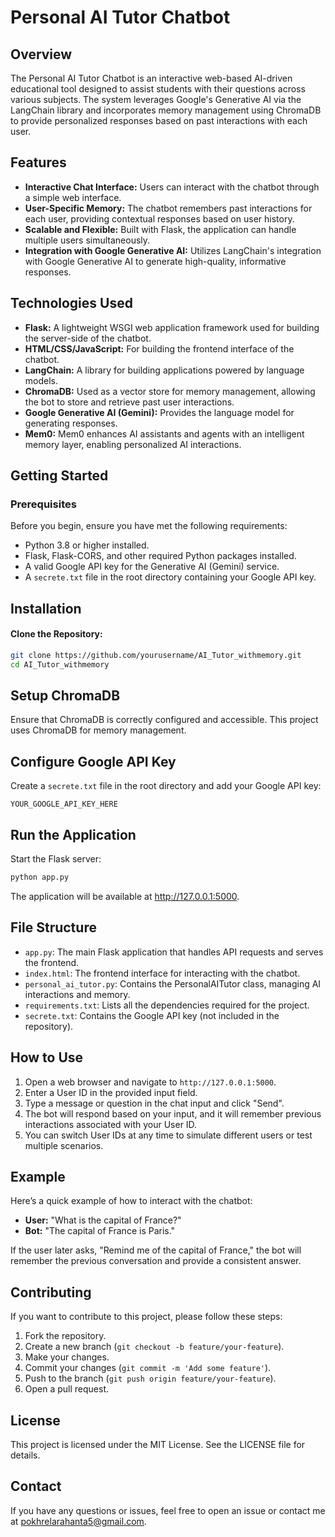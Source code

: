 # Personal AI Tutor Chatbot

## Overview
The Personal AI Tutor Chatbot is an interactive web-based AI-driven educational tool designed to assist students with their questions across various subjects. The system leverages Google's Generative AI via the LangChain library and incorporates memory management using ChromaDB to provide personalized responses based on past interactions with each user.

## Features
- **Interactive Chat Interface:** Users can interact with the chatbot through a simple web interface.
- **User-Specific Memory:** The chatbot remembers past interactions for each user, providing contextual responses based on user history.
- **Scalable and Flexible:** Built with Flask, the application can handle multiple users simultaneously.
- **Integration with Google Generative AI:** Utilizes LangChain's integration with Google Generative AI to generate high-quality, informative responses.

## Technologies Used
- **Flask:** A lightweight WSGI web application framework used for building the server-side of the chatbot.
- **HTML/CSS/JavaScript:** For building the frontend interface of the chatbot.
- **LangChain:** A library for building applications powered by language models.
- **ChromaDB:** Used as a vector store for memory management, allowing the bot to store and retrieve past user interactions.
- **Google Generative AI (Gemini):** Provides the language model for generating responses.
- **Mem0:** Mem0 enhances AI assistants and agents with an intelligent memory layer, enabling personalized AI interactions.

## Getting Started

### Prerequisites
Before you begin, ensure you have met the following requirements:
- Python 3.8 or higher installed.
- Flask, Flask-CORS, and other required Python packages installed.
- A valid Google API key for the Generative AI (Gemini) service.
- A `secrete.txt` file in the root directory containing your Google API key.

## Installation

#### Clone the Repository:
```bash
git clone https://github.com/yourusername/AI_Tutor_withmemory.git
cd AI_Tutor_withmemory
```
## Setup ChromaDB
Ensure that ChromaDB is correctly configured and accessible. This project uses ChromaDB for memory management.

## Configure Google API Key
Create a `secrete.txt` file in the root directory and add your Google API key:

```text
YOUR_GOOGLE_API_KEY_HERE
```
## Run the Application
Start the Flask server:

```bash
python app.py
```
The application will be available at http://127.0.0.1:5000.
## File Structure
- `app.py`: The main Flask application that handles API requests and serves the frontend.
- `index.html`: The frontend interface for interacting with the chatbot.
- `personal_ai_tutor.py`: Contains the PersonalAITutor class, managing AI interactions and memory.
- `requirements.txt`: Lists all the dependencies required for the project.
- `secrete.txt`: Contains the Google API key (not included in the repository).

## How to Use
1. Open a web browser and navigate to `http://127.0.0.1:5000`.
2. Enter a User ID in the provided input field.
3. Type a message or question in the chat input and click "Send".
4. The bot will respond based on your input, and it will remember previous interactions associated with your User ID.
5. You can switch User IDs at any time to simulate different users or test multiple scenarios.

## Example
Here’s a quick example of how to interact with the chatbot:

- **User:** "What is the capital of France?"
- **Bot:** "The capital of France is Paris."

If the user later asks, "Remind me of the capital of France," the bot will remember the previous conversation and provide a consistent answer.

## Contributing
If you want to contribute to this project, please follow these steps:

1. Fork the repository.
2. Create a new branch (`git checkout -b feature/your-feature`).
3. Make your changes.
4. Commit your changes (`git commit -m 'Add some feature'`).
5. Push to the branch (`git push origin feature/your-feature`).
6. Open a pull request.

## License
This project is licensed under the MIT License. See the LICENSE file for details.

## Contact
If you have any questions or issues, feel free to open an issue or contact me at pokhrelarahanta5@gmail.com.






